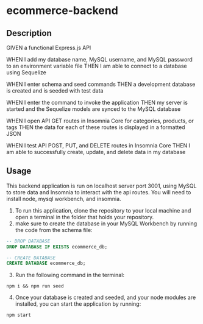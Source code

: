# ecommerce-backend

## Description
GIVEN a functional Express.js API

WHEN I add my database name, MySQL username, and MySQL password to an environment variable file
THEN I am able to connect to a database using Sequelize

WHEN I enter schema and seed commands
THEN a development database is created and is seeded with test data

WHEN I enter the command to invoke the application
THEN my server is started and the Sequelize models are synced to the MySQL database

WHEN I open API GET routes in Insomnia Core for categories, products, or tags
THEN the data for each of these routes is displayed in a formatted JSON

WHEN I test API POST, PUT, and DELETE routes in Insomnia Core
THEN I am able to successfully create, update, and delete data in my database

## Usage
This backend application is run on localhost server port 3001, using MySQL to store data and Insomnia to interact with the api routes. You will need to install node, mysql workbench, and insomnia.

1. To run this application, clone the repository to your local machine and open a terminal in the folder that holds your repository.
2. make sure to create the database in your MySQL Workbench by running the code from the schema file:
~~~~sql
-- DROP DATABASE
DROP DATABASE IF EXISTS ecommerce_db;

-- CREATE DATABASE
CREATE DATABASE ecommerce_db;
~~~~

3. Run the following command in the terminal:

``
npm i && npm run seed
``

4. Once your database is created and seeded, and your node modules are installed, you can start the application by running:

``
npm start
``


